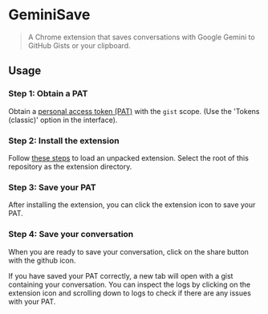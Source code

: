 # GeminiSave

> A Chrome extension that saves conversations with Google Gemini to GitHub Gists or your clipboard.

## Usage

### Step 1: Obtain a PAT

Obtain a [personal access token (PAT)](https://docs.github.com/en/authentication/keeping-your-account-and-data-secure/managing-your-personal-access-tokens#creating-a-personal-access-token-classic) with the `gist` scope. (Use the 'Tokens (classic)' option in the interface).

### Step 2: Install the extension

Follow [these steps](https://developer.chrome.com/docs/extensions/get-started/tutorial/hello-world#load-unpacked) to load an unpacked extension. Select the root of this repository as the extension directory.

### Step 3: Save your PAT
After installing the extension, you can click the extension icon to save your PAT.

### Step 4: Save your conversation

When you are ready to save your conversation, click on the share button with the github icon.

If you have saved your PAT correctly, a new tab will open with a gist containing your conversation. You can inspect the logs by clicking on the extension icon and scrolling down to logs to check if there are any issues with your PAT.
